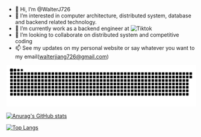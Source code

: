 - 👋 Hi, I’m @WalterJ726
- 👀 I’m interested in computer architecture, distributed system, database and backend related technology.
- 🌱 I’m currently work as a backend engineer at ![Tiktok](https://www.tiktok.com/about?lang=en)
- 💞️ I’m looking to collaborate on distributed system and competitive coding
- 📫 See my updates on my personal website or say whatever you want to my email(walterjiang726@gmail.com)

<!---
WalterJ726/WalterJ726 is a ✨ special ✨ repository because its `README.md` (this file) appears on your GitHub profile.
You can click the Preview link to take a look at your changes.
--->
![](https://raw.githubusercontent.com/WalterJ726/WalterJ726/main/assets/github-contribution-grid-snake.svg)              

[![Anurag's GitHub stats](https://github-readme-stats-lovat-ten-63.vercel.app/api?username=WalterJ726&show_icons=true)](https://github.com/anuraghazra/github-readme-stats)

[![Top Langs](https://github-readme-stats-lovat-ten-63.vercel.app/api/top-langs/?username=WalterJ726&layout=compact&hide=css,html)](https://github.com/anuraghazra/github-readme-stats)
